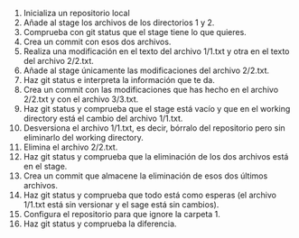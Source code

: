 1. Inicializa un repositorio local
2. Añade al stage los archivos de los directorios 1 y 2.
3. Comprueba con git status que el stage tiene lo que quieres.
4. Crea un commit con esos dos archivos.
5. Realiza una modificación en el texto del archivo 1/1.txt y otra en el texto del archivo 2/2.txt.
6. Añade al stage únicamente las modificaciones del archivo 2/2.txt.
7. Haz git status e interpreta la información que te da.
8. Crea un commit con las modificaciones que has hecho en el archivo 2/2.txt y con el archivo 3/3.txt.
9. Haz git status y comprueba que el stage está vacío y que en el working directory está el cambio del archivo 1/1.txt.
10. Desversiona el archivo 1/1.txt, es decir, bórralo del repositorio pero sin eliminarlo del working directory.
11. Elimina el archivo 2/2.txt.
12. Haz git status y comprueba que la eliminación de los dos archivos está en el stage.
13. Crea un commit que almacene la eliminación de esos dos últimos archivos.
14. Haz git status y comprueba que todo está como esperas (el archivo 1/1.txt está sin versionar y el sage está sin cambios).
15. Configura el repositorio para que ignore la carpeta 1.
16. Haz git status y comprueba la diferencia.
